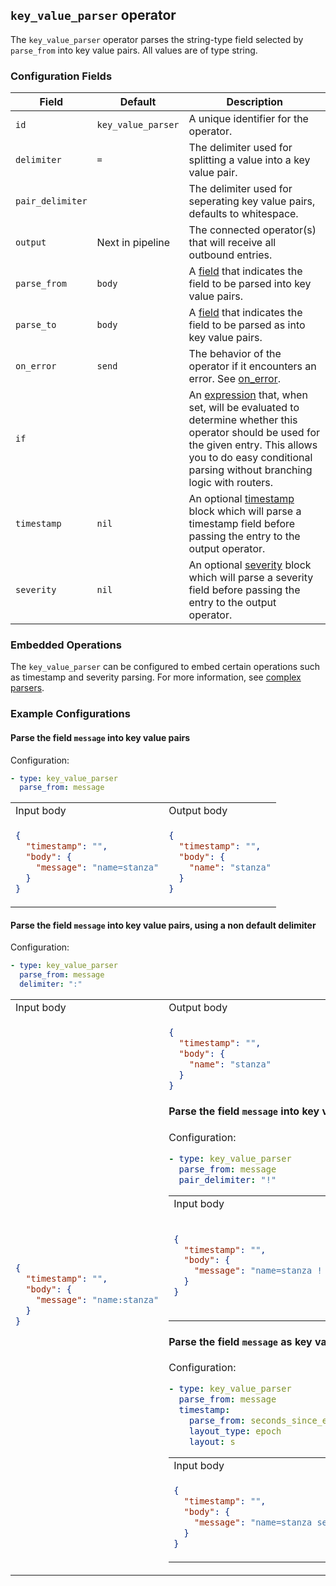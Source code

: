 ## `key_value_parser` operator

The `key_value_parser` operator parses the string-type field selected by `parse_from` into key value pairs. All values are of type string.

### Configuration Fields

| Field            | Default             | Description                                                                                                                                                                                                                               |
| ---              | ---                 | ---                                                                                                                                                                                                                                       |
| `id`             | `key_value_parser`  | A unique identifier for the operator.                                                                                                                                                                                                     |
| `delimiter`      | `=`                 | The delimiter used for splitting a value into a key value pair.                                                                                                                                                                           |
| `pair_delimiter` |                     | The delimiter used for seperating key value pairs, defaults to whitespace.                                                                                                                                                                |
| `output`         | Next in pipeline    | The connected operator(s) that will receive all outbound entries.                                                                                                                                                                         |
| `parse_from`     | `body`              | A [field](../types/field.md) that indicates the field to be parsed into key value pairs.                                                                                                                                               |
| `parse_to`       | `body`              | A [field](../types/field.md) that indicates the field to be parsed as into key value pairs.                                                                                                                                            |
| `on_error`       | `send`              | The behavior of the operator if it encounters an error. See [on_error](../types/on_error.md).                                                                                                                                          |
| `if`             |                     | An [expression](../types/expression.md) that, when set, will be evaluated to determine whether this operator should be used for the given entry. This allows you to do easy conditional parsing without branching logic with routers.  |
| `timestamp`      | `nil`               | An optional [timestamp](../types/timestamp.md) block which will parse a timestamp field before passing the entry to the output operator.                                                                                               |
| `severity`       | `nil`               | An optional [severity](../types/severity.md) block which will parse a severity field before passing the entry to the output operator.                                                                                                  |

### Embedded Operations

The `key_value_parser` can be configured to embed certain operations such as timestamp and severity parsing. For more information, see [complex parsers](../types/parsers.md#complex-parsers).

### Example Configurations

#### Parse the field `message` into key value pairs

Configuration:
```yaml
- type: key_value_parser
  parse_from: message
```

<table>
<tr><td> Input body </td> <td> Output body </td></tr>
<tr>
<td>

```json
{
  "timestamp": "",
  "body": {
    "message": "name=stanza"
  }
}
```

</td>
<td>

```json
{
  "timestamp": "",
  "body": {
    "name": "stanza"
  }
}
```

</td>
</tr>
</table>

#### Parse the field `message` into key value pairs, using a non default delimiter

Configuration:
```yaml
- type: key_value_parser
  parse_from: message
  delimiter: ":"
```

<table>
<tr><td> Input body </td> <td> Output body </td></tr>
<tr>
<td>

```json
{
  "timestamp": "",
  "body": {
    "message": "name:stanza"
  }
}
```

</td>
<td>

```json
{
  "timestamp": "",
  "body": {
    "name": "stanza"
  }
}
```

#### Parse the field `message` into key value pairs, using a non default pair delimiter

Configuration:
```yaml
- type: key_value_parser
  parse_from: message
  pair_delimiter: "!"
```

<table>
<tr><td> Input body </td> <td> Output body </td></tr>
<tr>
<td>

```json
{
  "timestamp": "",
  "body": {
    "message": "name=stanza ! org=otel      ! group=dev"
  }
}
```

</td>
<td>

```json
{
  "timestamp": "",
  "body": {
    "name": "stanza",
    "org": "otel",
    "group": "dev"
  }
}
```

</td>
</tr>
</table>

#### Parse the field `message` as key value pairs, and parse the timestamp

Configuration:
```yaml
- type: key_value_parser
  parse_from: message
  timestamp:
    parse_from: seconds_since_epoch
    layout_type: epoch
    layout: s
```

<table>
<tr><td> Input body </td> <td> Output body </td></tr>
<tr>
<td>

```json
{
  "timestamp": "",
  "body": {
    "message": "name=stanza seconds_since_epoch=1136214245"
  }
}
```

</td>
<td>

```json
{
  "timestamp": "2006-01-02T15:04:05-07:00",
  "body": {
    "name": "stanza"
  }
}
```

</td>
</tr>
</table>
